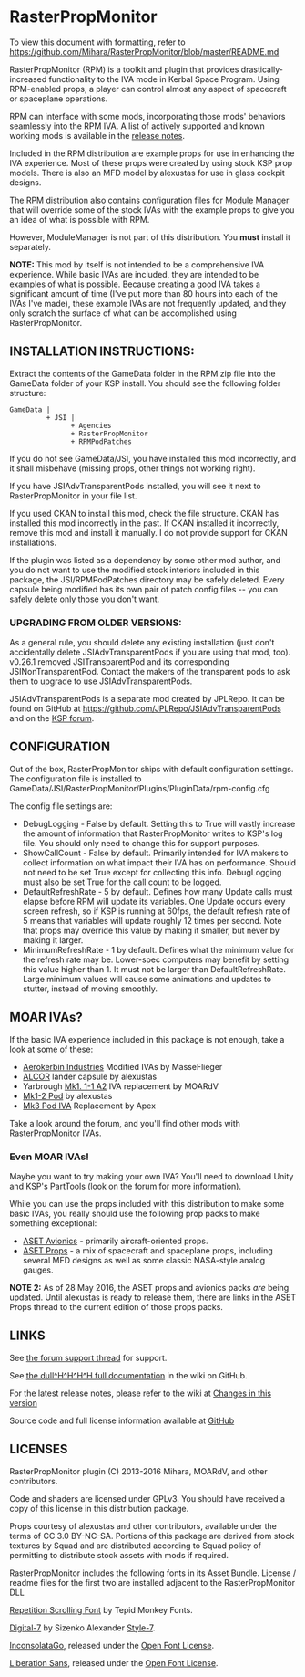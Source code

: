 # RasterPropMonitor

To view this document with formatting, refer to https://github.com/Mihara/RasterPropMonitor/blob/master/README.md

RasterPropMonitor (RPM) is a toolkit and plugin that provides drastically-increased functionality to the IVA
mode in Kerbal Space Program.  Using RPM-enabled props, a player can control almost any aspect of spacecraft
or spaceplane operations.

RPM can interface with some mods, incorporating those mods' behaviors seamlessly into the RPM IVA.  A list of
actively supported and known working mods is available in the [release notes](https://github.com/Mihara/RasterPropMonitor/wiki/Changes-in-this-version).

Included in the RPM distribution are example props for use in enhancing the IVA experience.  Most of these
props were created by using stock KSP prop models.  There is also an MFD model by alexustas for use in glass cockpit designs.

The RPM distribution also contains configuration files for [Module Manager](http://forum.kerbalspaceprogram.com/index.php?/topic/50533-112-module-manager-2625-may-19th-where-the-singularity-started/) that will override some of the stock IVAs with the example props to give you an idea of what is possible with RPM.

However, ModuleManager is not part of this distribution.  You **must** install it separately.

**NOTE:** This mod by itself is not intended to be a comprehensive IVA experience.  While basic IVAs are
included, they are intended to be examples of what is possible.  Because creating a good IVA takes a significant
amount of time (I've put more than 80 hours into each of the IVAs I've made), these example IVAs are not frequently updated, and they only scratch the surface of what can be
accomplished using RasterPropMonitor.

## INSTALLATION INSTRUCTIONS:

Extract the contents of the GameData folder in the RPM zip file into the GameData folder of your KSP install.  You should see the following folder structure:

```
GameData |
         + JSI |
               + Agencies
               + RasterPropMonitor
               + RPMPodPatches
```

If you do not see GameData/JSI, you have installed this mod incorrectly, and it shall misbehave (missing props, other things not working right).

If you have JSIAdvTransparentPods installed, you will see it next to RasterPropMonitor in your file list.

If you used CKAN to install this mod, check the file structure.  CKAN has installed this mod incorrectly in the past.  If CKAN installed it incorrectly, remove this mod and install it manually.  I do not provide support for CKAN installations.

If the plugin was listed as a dependency by some other mod author, and you do not want to use the modified stock interiors included in this package, the JSI/RPMPodPatches directory may be safely deleted. Every capsule being modified has its own pair of patch config files -- you can safely delete only those you don't want.

### UPGRADING FROM OLDER VERSIONS:
As a general rule, you should delete any existing installation (just don't accidentally delete JSIAdvTransparentPods
if you are using that mod, too).  v0.26.1 removed JSITransparentPod and its
corresponding JSINonTransparentPod.  Contact the makers of the transparent
pods to ask them to upgrade to use JSIAdvTransparentPods.

JSIAdvTransparentPods is a separate mod created by JPLRepo.  It can be found on GitHub at https://github.com/JPLRepo/JSIAdvTransparentPods and on the [KSP forum](http://forum.kerbalspaceprogram.com/index.php?/topic/138433-111-jsi-advanced-transparent-pods-v0160-previously-part-of-rasterpropmonitor-14th-may-2016/).

## CONFIGURATION

Out of the box, RasterPropMonitor ships with default configuration settings.  The configuration file is
installed to GameData/JSI/RasterPropMonitor/Plugins/PluginData/rpm-config.cfg

The config file settings are:

* DebugLogging - False by default.  Setting this to True will vastly increase the amount of information that
RasterPropMonitor writes to KSP's log file.  You should only need to change this for support purposes.
* ShowCallCount - False by default.  Primarily intended for IVA makers to collect information on what impact
their IVA has on performance.  Should not need to be set True except for collecting this info.  DebugLogging
must also be set True for the call count to be logged.
* DefaultRefreshRate - 5 by default.  Defines how many Update calls must elapse before RPM will update its
variables.  One Update occurs every screen refresh, so if KSP is running at 60fps, the default refresh rate
of 5 means that variables will update roughly 12 times per second.  Note that props may override this
value by making it smaller, but never by making it larger.
* MinimumRefreshRate - 1 by default.  Defines what the minimum value for the refresh rate may be.  Lower-spec
computers may benefit by setting this value higher than 1. It must not be larger than DefaultRefreshRate.
Large minimum values will cause some animations and updates to stutter, instead of moving smoothly.

## MOAR IVAs?

If the basic IVA experience included in this package is not enough, take a look at some of these:

* [Aerokerbin Industries](http://forum.kerbalspaceprogram.com/index.php?/topic/86692-v50-rc1-released-aerokerbin-industries-modified-ivas/) Modified IVAs by MasseFlieger
* [ALCOR](http://forum.kerbalspaceprogram.com/index.php?/topic/50272-104alcorquotadvanced-landing-capsule-for-orbital-rendezvousquot-by-aset-21072015/) lander capsule by alexustas
* Yarbrough [Mk1. 1-1 A2](http://forum.kerbalspaceprogram.com/index.php?/topic/60681-10511-flight-systems-redux-aset-props-and-rpm-iva-8-april-2016/) IVA replacement by MOARdV
* [Mk1-2 Pod](http://forum.kerbalspaceprogram.com/index.php?/topic/116440-iva104-mk1-2-pod-iva-replacement-by-aset-wip/) by alexustas
* [Mk3 Pod IVA](http://forum.kerbalspaceprogram.com/index.php?/topic/119612-iva11-mk3-pod-iva-replacement-by-apex-wip/) Replacement by Apex

Take a look around the forum, and you'll find other mods with RasterPropMonitor IVAs.

### Even MOAR IVAs!
Maybe you want to try making your own IVA?  You'll need to download Unity and KSP's PartTools (look on the forum for more information).

While you can use the props included with this distribution to make some basic IVAs, you really should use the
following prop packs to make something exceptional:

* [ASET Avionics](forum.kerbalspaceprogram.com/index.php?/topic/116479-ivaprops-aset-avionics-pack-v-10-for-the-modders-who-create-ivaã¢â‚¬â„¢s/) - primarily aircraft-oriented props.
* [ASET Props](forum.kerbalspaceprogram.com/index.php?/topic/116430-ivaprops-aset-props-pack-v13-for-the-modders-who-create-ivaã¢â‚¬â„¢s/) - a mix of spacecraft and spaceplane props, including several MFD designs as well as some classic NASA-style analog gauges.

**NOTE 2:** As of 28 May 2016, the ASET props and avionics packs *are* being updated.  Until alexustas is ready to release them, there are links in the ASET Props thread to the current edition of those props packs.

## LINKS

See [the forum support thread](http://forum.kerbalspaceprogram.com/index.php?/topic/105821-105-rasterpropmonitor-still-putting-the-a-in-iva-v0240-10-november-2015/) for support.

See [the dull^H^H^H^H full documentation](https://github.com/Mihara/RasterPropMonitor/wiki) in the wiki on GitHub.

For the latest release notes, please refer to the wiki at
[Changes in this version](https://github.com/Mihara/RasterPropMonitor/wiki/Changes-in-this-version)

Source code and full license information available at
[GitHub](https://github.com/Mihara/RasterPropMonitor/)

## LICENSES

RasterPropMonitor plugin (C) 2013-2016 Mihara, MOARdV, and other contributors.

Code and shaders are licensed under GPLv3.  You should have received a copy of this license
in this distribution package.

Props courtesy of alexustas and other contributors, available under the terms of CC 3.0 BY-NC-SA.
Portions of this package are derived from stock textures by Squad and are distributed according to Squad policy of permitting to distribute stock assets with mods if required.

RasterPropMonitor includes the following fonts in its Asset Bundle.  License / readme files for the first two are installed
adjacent to the RasterPropMonitor DLL

[Repetition Scrolling Font](http://www.1001fonts.com/repetition-scrolling-font.html) by Tepid Monkey Fonts.

[Digital-7](http://www.fontspace.com/style-7/digital-7) by Sizenko Alexander [Style-7](http://www.styleseven.com).

[InconsolataGo](http://www.levien.com/type/myfonts/), released under the [Open Font License](http://scripts.sil.org/cms/scripts/page.php?site_id=nrsi&item_id=OFL&_sc=1).

[Liberation Sans](https://pagure.io/liberation-fonts), released under the [Open Font License](https://opensource.org/licenses/OFL-1.1).
